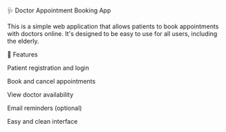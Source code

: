 🩺 Doctor Appointment Booking App

This is a simple web application that allows patients to book appointments with doctors online. It's designed to be easy to use for all users, including the elderly.

🔧 Features

Patient registration and login

Book and cancel appointments

View doctor availability

Email reminders (optional)

Easy and clean interface

